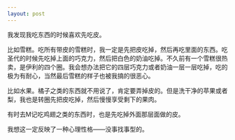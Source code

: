```yaml
---
layout: post
---
```

我发现我吃东西的时候喜欢先吃皮。

比如雪糕。吃所有带皮的雪糕时，我一定是先把皮吃掉，然后再吃里面的东西。吃圣代的时候先吃掉上面的巧克力，然后把白色的奶油吃掉。不久前有一个雪糕很热卖，是伊利的四个圈。我会想办法把它的四层巧克力或者奶油一层一层吃掉，吃的极为有耐心，当然最后雪糕的样子也被我搞的很恶心。

比如水果。橘子之类的东西就不用说了，肯定要弄掉皮的。但是洗干净的苹果或者梨，我也是转圈先把皮吃掉，然后慢慢享受剩下的果肉。

有时去M记吃鸡翅之类的东西时，也是先吃掉外面那层面做的皮。

我想这一定反映了一种心理性格——没事找事型的。